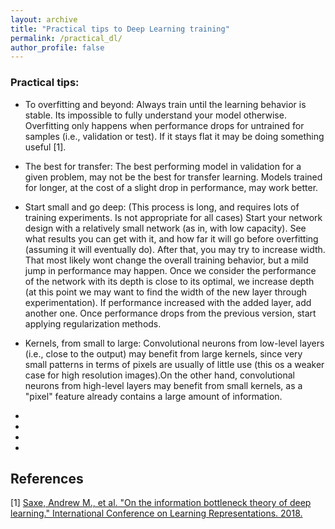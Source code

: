 ```yaml
---
layout: archive
title: "Practical tips to Deep Learning training"
permalink: /practical_dl/
author_profile: false
---
```


### Practical tips:

- To overfitting and beyond: Always train until the learning behavior is stable. Its impossible to fully understand your model otherwise. Overfitting only happens when performance drops for untrained for samples (i.e., validation or test). If it stays flat it may be doing something useful [1].

- The best for transfer: The best performing model in validation for a given problem, may not be the best for transfer learning. Models trained for longer, at the cost of a slight drop in performance, may work better.

- Start small and go deep: (This process is long, and requires lots of training experiments. Is not appropriate for all cases) Start your network design with a relatively small network (as in, with low capacity). See what results you can get with it, and how far it will go before overfitting (assuming it will eventually do). After that, you may try to increase width. That most likely wont change the overall training behavior, but a mild jump in performance may happen. Once we consider the performance of the network with its depth is close to its optimal, we increase depth (at this point we may want to find the width of the new layer through experimentation). If performance increased with the added layer, add another one. Once performance drops from the previous version, start applying regularization methods. 

- Kernels, from small to large: Convolutional neurons from low-level layers (i.e., close to the output) may benefit from large kernels, since very small patterns in terms of pixels are usually of little use (this os a weaker case for high resolution images).On the other hand, convolutional neurons from high-level layers may benefit from small kernels, as a "pixel" feature already contains a large amount of information.

- 

- 

- 

- 

## References
[1] [Saxe, Andrew M., et al. "On the information bottleneck theory of deep learning." International Conference on Learning Representations. 2018.](https://openreview.net/forum?id=ry_WPG-A-)
